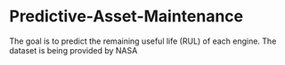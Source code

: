 # Predictive-Asset-Maintenance
The goal is to predict the remaining useful life (RUL) of each engine. The dataset is being provided by NASA
